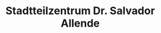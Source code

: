 ---
title: "Stadtteilzentrum Dr. Salvador Allende"
url: /jena/stadtteilzentrum-dr-salvador-allende/
shop: Einkaufszentrum
---